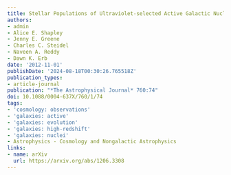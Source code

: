 ```yaml
---
title: Stellar Populations of Ultraviolet-selected Active Galactic Nuclei Host Galaxies at z ~ 2-3
authors:
- admin
- Alice E. Shapley
- Jenny E. Greene
- Charles C. Steidel
- Naveen A. Reddy
- Dawn K. Erb
date: '2012-11-01'
publishDate: '2024-08-18T00:30:26.765518Z'
publication_types:
- article-journal
publication: "*The Astrophysical Journal* 760:74"
doi: 10.1088/0004-637X/760/1/74
tags:
- 'cosmology: observations'
- 'galaxies: active'
- 'galaxies: evolution'
- 'galaxies: high-redshift'
- 'galaxies: nuclei'
- Astrophysics - Cosmology and Nongalactic Astrophysics
links:
- name: arXiv
  url: https://arxiv.org/abs/1206.3308
---
```

